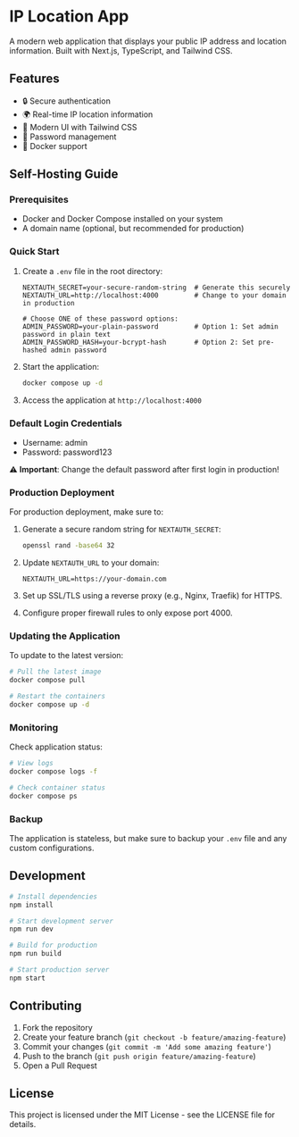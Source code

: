 # IP Location App

A modern web application that displays your public IP address and location information. Built with Next.js, TypeScript, and Tailwind CSS.

## Features

- 🔒 Secure authentication
- 🌍 Real-time IP location information
- 🎨 Modern UI with Tailwind CSS
- 🔐 Password management
- 🐳 Docker support

## Self-Hosting Guide

### Prerequisites

- Docker and Docker Compose installed on your system
- A domain name (optional, but recommended for production)

### Quick Start

1. Create a `.env` file in the root directory:
   ```env
   NEXTAUTH_SECRET=your-secure-random-string  # Generate this securely
   NEXTAUTH_URL=http://localhost:4000         # Change to your domain in production
   
   # Choose ONE of these password options:
   ADMIN_PASSWORD=your-plain-password         # Option 1: Set admin password in plain text
   ADMIN_PASSWORD_HASH=your-bcrypt-hash       # Option 2: Set pre-hashed admin password
   ```

2. Start the application:
   ```bash
   docker compose up -d
   ```

3. Access the application at `http://localhost:4000`

### Default Login Credentials

- Username: admin
- Password: password123

⚠️ **Important**: Change the default password after first login in production!

### Production Deployment

For production deployment, make sure to:

1. Generate a secure random string for `NEXTAUTH_SECRET`:
   ```bash
   openssl rand -base64 32
   ```

2. Update `NEXTAUTH_URL` to your domain:
   ```env
   NEXTAUTH_URL=https://your-domain.com
   ```

3. Set up SSL/TLS using a reverse proxy (e.g., Nginx, Traefik) for HTTPS.

4. Configure proper firewall rules to only expose port 4000.

### Updating the Application

To update to the latest version:

```bash
# Pull the latest image
docker compose pull

# Restart the containers
docker compose up -d
```

### Monitoring

Check application status:
```bash
# View logs
docker compose logs -f

# Check container status
docker compose ps
```

### Backup

The application is stateless, but make sure to backup your `.env` file and any custom configurations.

## Development

```bash
# Install dependencies
npm install

# Start development server
npm run dev

# Build for production
npm run build

# Start production server
npm start
```

## Contributing

1. Fork the repository
2. Create your feature branch (`git checkout -b feature/amazing-feature`)
3. Commit your changes (`git commit -m 'Add some amazing feature'`)
4. Push to the branch (`git push origin feature/amazing-feature`)
5. Open a Pull Request

## License

This project is licensed under the MIT License - see the LICENSE file for details.